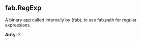 fab.RegExp
------------

A binary app called internally by (fab), to use fab.path for regular expressions.

**Arity**: 2